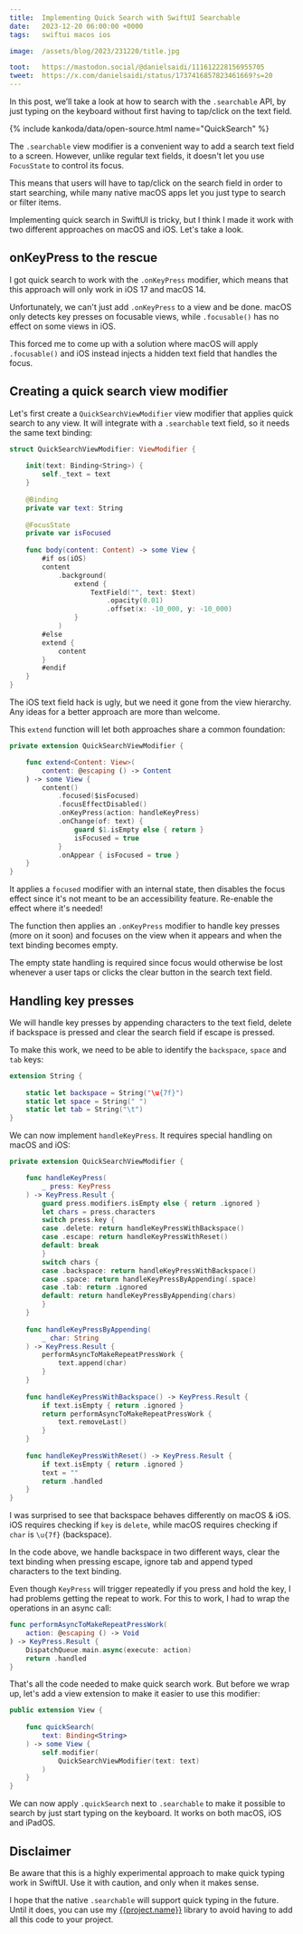 ```yaml
---
title:  Implementing Quick Search with SwiftUI Searchable
date:   2023-12-20 06:00:00 +0000
tags:   swiftui macos ios

image:  /assets/blog/2023/231220/title.jpg

toot:   https://mastodon.social/@danielsaidi/111612228156955705
tweet:  https://x.com/danielsaidi/status/1737416857823461669?s=20
---
```


In this post, we’ll take a look at how to search with the `.searchable` API, by just typing on the keyboard without first having to tap/click on the text field.

{% include kankoda/data/open-source.html name="QuickSearch" %}

The `.searchable` view modifier is a convenient way to add a search text field to a screen. However, unlike regular text fields, it doesn't let you use `FocusState` to control its focus.

This means that users will have to tap/click on the search field in order to start searching, while many native macOS apps let you just type to search or filter items.

Implementing quick search in SwiftUI is tricky, but I think I made it work with two different approaches on macOS and iOS. Let's take a look.


## onKeyPress to the rescue

I got quick search to work with the `.onKeyPress` modifier, which means that this approach will only work in iOS 17 and macOS 14.

Unfortunately, we can't just add `.onKeyPress` to a view and be done. macOS only detects key presses on focusable views, while `.focusable()` has no effect on some views in iOS.

This forced me to come up with a solution where macOS will apply `.focusable()`  and iOS instead injects a hidden text field that handles the focus.


## Creating a quick search view modifier

Let's first create a `QuickSearchViewModifier` view modifier that applies quick search to any view. It will integrate with a `.searchable` text field, so it needs the same text binding:

```swift
struct QuickSearchViewModifier: ViewModifier {
    
    init(text: Binding<String>) {
        self._text = text
    }
    
    @Binding
    private var text: String
    
    @FocusState
    private var isFocused
    
    func body(content: Content) -> some View {
        #if os(iOS)
        content
            .background(
                extend {
                    TextField("", text: $text)
                        .opacity(0.01)
                        .offset(x: -10_000, y: -10_000)
                }
            )
        #else
        extend {
            content
        }
        #endif
    }
}
```

The iOS text field hack is ugly, but we need it gone from the view hierarchy. Any ideas for a better approach are more than welcome.

This `extend` function will let both approaches share a common foundation:

```swift
private extension QuickSearchViewModifier {

    func extend<Content: View>(
        content: @escaping () -> Content
    ) -> some View {
        content()
            .focused($isFocused)
            .focusEffectDisabled()
            .onKeyPress(action: handleKeyPress)
            .onChange(of: text) {
                guard $1.isEmpty else { return }
                isFocused = true
            }
            .onAppear { isFocused = true }
    }
}
```

It applies a `focused` modifier with an internal state, then disables the focus effect since it's not meant to be an accessibility feature. Re-enable the effect where it's needed!

The function then applies an `.onKeyPress` modifier to handle key presses (more on it soon) and focuses on the view when it appears and when the text binding becomes empty.

The empty state handling is required since focus would otherwise be lost whenever a user taps or clicks the clear button in the search text field.


## Handling key presses

We will handle key presses by appending characters to the text field, delete if backspace is pressed and clear the search field if escape is pressed.

To make this work, we need to be able to identify the `backspace`, `space` and `tab` keys:

```swift
extension String {
    
    static let backspace = String("\u{7f}")
    static let space = String(" ")
    static let tab = String("\t")
}
```

We can now implement `handleKeyPress`. It requires special handling on macOS and iOS:

```swift
private extension QuickSearchViewModifier {

    func handleKeyPress(
        _ press: KeyPress
    ) -> KeyPress.Result {
        guard press.modifiers.isEmpty else { return .ignored }
        let chars = press.characters
        switch press.key {
        case .delete: return handleKeyPressWithBackspace()
        case .escape: return handleKeyPressWithReset()
        default: break
        }
        switch chars {
        case .backspace: return handleKeyPressWithBackspace()
        case .space: return handleKeyPressByAppending(.space)
        case .tab: return .ignored
        default: return handleKeyPressByAppending(chars)
        }
    }
    
    func handleKeyPressByAppending(
        _ char: String
    ) -> KeyPress.Result {
        performAsyncToMakeRepeatPressWork {
            text.append(char)
        }
    }
    
    func handleKeyPressWithBackspace() -> KeyPress.Result {
        if text.isEmpty { return .ignored }
        return performAsyncToMakeRepeatPressWork {
            text.removeLast()
        }
    }
    
    func handleKeyPressWithReset() -> KeyPress.Result {
        if text.isEmpty { return .ignored }
        text = ""
        return .handled
    }
}
```

I was surprised to see that backspace behaves differently on macOS & iOS. iOS requires checking if `key` is `delete`, while macOS requires checking if `char` is `\u{7f}` (backspace).

In the code above, we handle backspace in two different ways, clear the text binding when pressing escape, ignore tab and append typed characters to the text binding.

Even though `KeyPress` will trigger repeatedly if you press and hold the key, I had problems getting the repeat to work. For this to work, I had to wrap the operations in an async call:

```swift
func performAsyncToMakeRepeatPressWork(
    action: @escaping () -> Void
) -> KeyPress.Result {
    DispatchQueue.main.async(execute: action)
    return .handled
}
```

That's all the code needed to make quick search work. But before we wrap up, let's add a view extension to make it easier to use this modifier:

```swift
public extension View {
    
    func quickSearch(
        text: Binding<String>
    ) -> some View {
        self.modifier(
            QuickSearchViewModifier(text: text)
        )
    }
}
```

We can now apply `.quickSearch` next to `.searchable` to make it possible to search by just start typing on the keyboard. It works on both macOS, iOS and iPadOS.


## Disclaimer

Be aware that this is a highly experimental approach to make quick typing work in SwiftUI. Use it with caution, and only when it makes sense.

I hope that the native `.searchable` will support quick typing in the future. Until it does, you can use my [{{project.name}}]({{project.url}}) library to avoid having to add all this code to your project.
